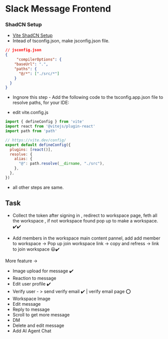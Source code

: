# Slack Message Frontend

### ShadCN Setup
- [Vite ShadCN Setup](https://ui.shadcn.com/docs/installation/vite)
- Intead of tsconfig.json, make jsconfig.json file.
```json
// jsconfig.json
{ 
     "compilerOptions": {
    "baseUrl": ".",
    "paths": {
      "@/*": ["./src/*"]
    }
  }
}
```
- Ingnore this step - Add the following code to the tsconfig.app.json file to resolve paths, for your IDE:

- edit vite.config.js
```js
import { defineConfig } from 'vite'
import react from '@vitejs/plugin-react'
import path from 'path'

// https://vite.dev/config/
export default defineConfig({
  plugins: [react()],
  resolve: {
    alias: {
      "@": path.resolve(__dirname, "./src"),
    },
  },
})
```
- all other steps are same.

## Task
- Collect the token after signing in , redirect to workspace page, feth all the workspace , if not workspace found pop up to make a workspace. ✔️✔️

- Add members in the workspace main content pannel, add add member to workspace -> Pop up join workspace link -> copy and refress ->  link to join workspace 😃✔️


More feature -> 
- Image upload for message ✔️
- Reaction to message
- Edit user profile ✔️
- Verify user - > send verify email ✔️ | verify email page ⭕
- Workspace Image
- Edit message
- Reply  to message
- Scroll to get more message
- DM
- Delete and edit message
- Add AI Agent Chat